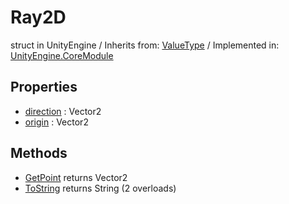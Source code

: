 # Ray2D
struct in UnityEngine
 / Inherits from: <a href="https://docs.unity3d.com/6000.0/Documentation/ScriptReference/ValueType.html">ValueType</a> / Implemented in: <a href="https://docs.unity3d.com/6000.0/Documentation/ScriptReference/UnityEngine.CoreModule.html">UnityEngine.CoreModule</a>
## Properties
- <a href="https://docs.unity3d.com/6000.0/Documentation/ScriptReference/Ray2D-direction.html">direction</a> : Vector2
- <a href="https://docs.unity3d.com/6000.0/Documentation/ScriptReference/Ray2D-origin.html">origin</a> : Vector2
## Methods
- <a href="https://docs.unity3d.com/6000.0/Documentation/ScriptReference/Ray2D.GetPoint.html">GetPoint</a> returns Vector2
- <a href="https://docs.unity3d.com/6000.0/Documentation/ScriptReference/Ray2D.ToString.html">ToString</a> returns String (2 overloads)
